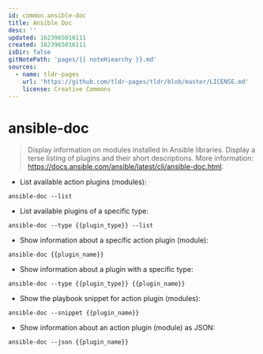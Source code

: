 ```yaml
---
id: common.ansible-doc
title: Ansible Doc
desc: ''
updated: 1623965016111
created: 1623965016111
isDir: false
gitNotePath: 'pages/{{ noteHiearchy }}.md'
sources:
  - name: tldr-pages
    url: 'https://github.com/tldr-pages/tldr/blob/master/LICENSE.md'
    license: Creative Commons
---
```

# ansible-doc

> Display information on modules installed in Ansible libraries.
> Display a terse listing of plugins and their short descriptions.
> More information: <https://docs.ansible.com/ansible/latest/cli/ansible-doc.html>.

- List available action plugins (modules):

`ansible-doc --list`

- List available plugins of a specific type:

`ansible-doc --type {{plugin_type}} --list`

- Show information about a specific action plugin (module):

`ansible-doc {{plugin_name}}`

- Show information about a plugin with a specific type:

`ansible-doc --type {{plugin_type}} {{plugin_name}}`

- Show the playbook snippet for action plugin (modules):

`ansible-doc --snippet {{plugin_name}}`

- Show information about an action plugin (module) as JSON:

`ansible-doc --json {{plugin_name}}`

